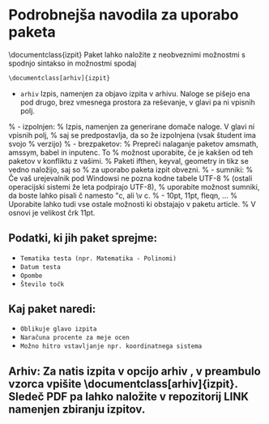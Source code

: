 Podrobnejša navodila za uporabo paketa
=========================

\documentclass{izpit}
Paket lahko naložite z neobveznimi možnostmi s spodnjo sintakso in možnostmi spodaj

```sh
\documentclass[arhiv]{izpit}
```

* `arhiv` Izpis, namenjen za objavo izpita v arhivu. Naloge se pišejo ena pod drugo, brez vmesnega prostora za reševanje, v glavi pa ni vpisnih polj.

% - izpolnjen:
%     Izpis, namenjen za generirane domače naloge. V glavi ni vpisnih polj,
%     saj se predpostavlja, da so že izpolnjena (vsak študent ima svojo
%     verzijo)
% - brezpaketov:
%     Prepreči nalaganje paketov amsmath, amssym, babel in inputenc. To
%     možnost uporabite, če je kakšen od teh paketov v konfliktu z vašimi.
%     Paketi ifthen, keyval, geometry in tikz se vedno naložijo, saj so
%     za uporabo paketa izpit obvezni.
% - sumniki:
%     Če vaš urejevalnik pod Windowsi ne pozna kodne tabele UTF-8
%     (ostali operacijski sistemi že leta podpirajo UTF-8),
%     uporabite možnost sumniki, da boste lahko pisali č namesto "c, ali \v c.
% - 10pt, 11pt, fleqn, ...
%     Uporabite lahko tudi vse ostale možnosti ki obstajajo v paketu article.
%     V osnovi je velikost črk 11pt.

## Podatki, ki jih paket sprejme:

* `Tematika testa (npr. Matematika - Polinomi)`
* `Datum testa`
* `Opombe`
* `Število točk`

## Kaj paket naredi:

* `Oblikuje glavo izpita`
* `Naračuna procente za meje ocen`
* `Možno hitro vstavljanje npr. koordinatnega sistema`

## Arhiv: Za natis izpita v opcijo arhiv , v preambulo vzorca vpišite \documentclass[arhiv]{izpit}. Sledeč PDF pa lahko naložite v repozitorij LINK namenjen zbiranju izpitov.

